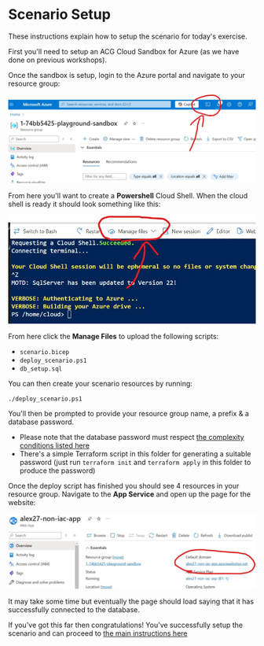# Scenario Setup

These instructions explain how to setup the scenario for today's exercise.

First you'll need to setup an ACG Cloud Sandbox for Azure (as we have done on previous workshops).

Once the sandbox is setup, login to the Azure portal and navigate to your resource group:

![Cloud Shell](../images/cloud_shell_button.jpg)

From here you'll want to create a **Powershell** Cloud Shell. When the cloud shell is ready it should look something like this:

![Manage Files](../images/manage_files_cloud_shell.jpg)

From here click the **Manage Files** to upload the following scripts:
* `scenario.bicep`
* `deploy_scenario.ps1`
* `db_setup.sql`

You can then create your scenario resources by running:
```
./deploy_scenario.ps1
```

You'll then be prompted to provide your resource group name, a prefix & a database password.
* Please note that the database password must respect [the complexity conditions listed here](https://learn.microsoft.com/en-us/sql/relational-databases/security/password-policy?view=sql-server-ver16#password-complexity)
* There's a simple Terraform script in this folder for generating a suitable password (just run `terraform init` and `terraform apply` in this folder to produce the password)

Once the deploy script has finished you should see 4 resources in your resource group. Navigate to the **App Service** and open up the page for the website:

![Website Url Link](../images/app_service_domain_link.jpg)

It may take some time but eventually the page should load saying that it has successfully connected to the database.

If you've got this far then congratulations! You've successfully setup the scenario and can proceed to [the main instructions here](../instructions.md)